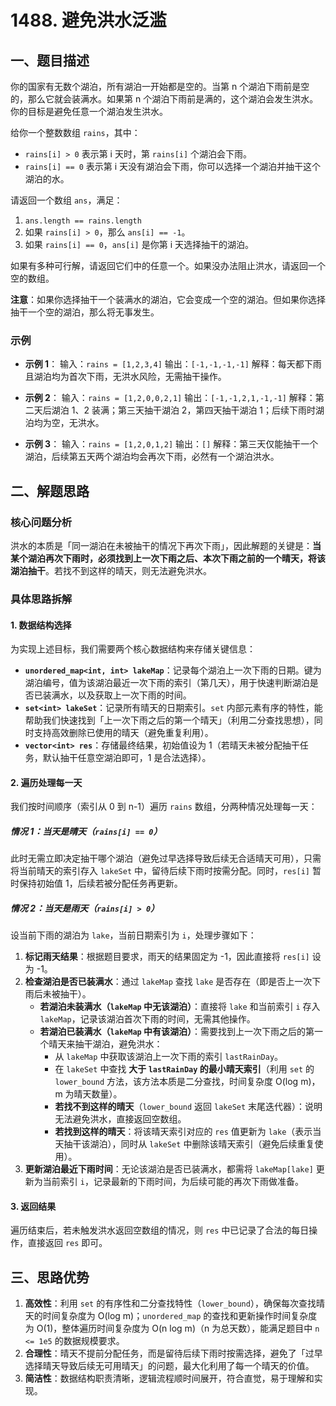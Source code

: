 # 1488. 避免洪水泛滥
## 一、题目描述
你的国家有无数个湖泊，所有湖泊一开始都是空的。当第 n 个湖泊下雨前是空的，那么它就会装满水。如果第 n 个湖泊下雨前是满的，这个湖泊会发生洪水。你的目标是避免任意一个湖泊发生洪水。

给你一个整数数组 `rains`，其中：
- `rains[i] > 0` 表示第 i 天时，第 `rains[i]` 个湖泊会下雨。
- `rains[i] == 0` 表示第 i 天没有湖泊会下雨，你可以选择一个湖泊并抽干这个湖泊的水。

请返回一个数组 `ans`，满足：
1. `ans.length == rains.length`
2. 如果 `rains[i] > 0`，那么 `ans[i] == -1`。
3. 如果 `rains[i] == 0`，`ans[i]` 是你第 i 天选择抽干的湖泊。

如果有多种可行解，请返回它们中的任意一个。如果没办法阻止洪水，请返回一个空的数组。

**注意**：如果你选择抽干一个装满水的湖泊，它会变成一个空的湖泊。但如果你选择抽干一个空的湖泊，那么将无事发生。


### 示例
- **示例 1**：
  输入：`rains = [1,2,3,4]`
  输出：`[-1,-1,-1,-1]`
  解释：每天都下雨且湖泊均为首次下雨，无洪水风险，无需抽干操作。

- **示例 2**：
  输入：`rains = [1,2,0,0,2,1]`
  输出：`[-1,-1,2,1,-1,-1]`
  解释：第二天后湖泊 1、2 装满；第三天抽干湖泊 2，第四天抽干湖泊 1；后续下雨时湖泊均为空，无洪水。

- **示例 3**：
  输入：`rains = [1,2,0,1,2]`
  输出：`[]`
  解释：第三天仅能抽干一个湖泊，后续第五天两个湖泊均会再次下雨，必然有一个湖泊洪水。


## 二、解题思路
### 核心问题分析
洪水的本质是「同一湖泊在未被抽干的情况下再次下雨」，因此解题的关键是：**当某个湖泊再次下雨时，必须找到上一次下雨之后、本次下雨之前的一个晴天，将该湖泊抽干**。若找不到这样的晴天，则无法避免洪水。


### 具体思路拆解
#### 1. 数据结构选择
为实现上述目标，我们需要两个核心数据结构来存储关键信息：
- **`unordered_map<int, int> lakeMap`**：记录每个湖泊上一次下雨的日期。键为湖泊编号，值为该湖泊最近一次下雨的索引（第几天），用于快速判断湖泊是否已装满水，以及获取上一次下雨的时间。
- **`set<int> lakeSet`**：记录所有晴天的日期索引。`set` 内部元素有序的特性，能帮助我们快速找到「上一次下雨之后的第一个晴天」（利用二分查找思想），同时支持高效删除已使用的晴天（避免重复利用）。
- **`vector<int> res`**：存储最终结果，初始值设为 1（若晴天未被分配抽干任务，默认抽干任意空湖泊即可，1 是合法选择）。


#### 2. 遍历处理每一天
我们按时间顺序（索引从 0 到 n-1）遍历 `rains` 数组，分两种情况处理每一天：

##### 情况 1：当天是晴天（`rains[i] == 0`）
此时无需立即决定抽干哪个湖泊（避免过早选择导致后续无合适晴天可用），只需将当前晴天的索引存入 `lakeSet` 中，留待后续下雨时按需分配。同时，`res[i]` 暂时保持初始值 1，后续若被分配任务再更新。


##### 情况 2：当天是雨天（`rains[i] > 0`）
设当前下雨的湖泊为 `lake`，当前日期索引为 `i`，处理步骤如下：
1. **标记雨天结果**：根据题目要求，雨天的结果固定为 -1，因此直接将 `res[i]` 设为 -1。
2. **检查湖泊是否已装满水**：通过 `lakeMap` 查找 `lake` 是否存在（即是否上一次下雨后未被抽干）。
   - **若湖泊未装满水（`lakeMap` 中无该湖泊）**：直接将 `lake` 和当前索引 `i` 存入 `lakeMap`，记录该湖泊首次下雨的时间，无需其他操作。
   - **若湖泊已装满水（`lakeMap` 中有该湖泊）**：需要找到上一次下雨之后的第一个晴天来抽干湖泊，避免洪水：
     - 从 `lakeMap` 中获取该湖泊上一次下雨的索引 `lastRainDay`。
     - 在 `lakeSet` 中查找 **大于 `lastRainDay` 的最小晴天索引**（利用 `set` 的 `lower_bound` 方法，该方法本质是二分查找，时间复杂度 O(log m)，m 为晴天数量）。
     - **若找不到这样的晴天**（`lower_bound` 返回 `lakeSet` 末尾迭代器）：说明无法避免洪水，直接返回空数组。
     - **若找到这样的晴天**：将该晴天索引对应的 `res` 值更新为 `lake`（表示当天抽干该湖泊），同时从 `lakeSet` 中删除该晴天索引（避免后续重复使用）。
3. **更新湖泊最近下雨时间**：无论该湖泊是否已装满水，都需将 `lakeMap[lake]` 更新为当前索引 `i`，记录最新的下雨时间，为后续可能的再次下雨做准备。


#### 3. 返回结果
遍历结束后，若未触发洪水返回空数组的情况，则 `res` 中已记录了合法的每日操作，直接返回 `res` 即可。


## 三、思路优势
1. **高效性**：利用 `set` 的有序性和二分查找特性（`lower_bound`），确保每次查找晴天的时间复杂度为 O(log m)；`unordered_map` 的查找和更新操作时间复杂度为 O(1)，整体遍历时间复杂度为 O(n log m)（n 为总天数），能满足题目中 `n <= 1e5` 的数据规模要求。
2. **合理性**：晴天不提前分配任务，而是留待后续下雨时按需选择，避免了「过早选择晴天导致后续无可用晴天」的问题，最大化利用了每一个晴天的价值。
3. **简洁性**：数据结构职责清晰，逻辑流程顺时间展开，符合直觉，易于理解和实现。